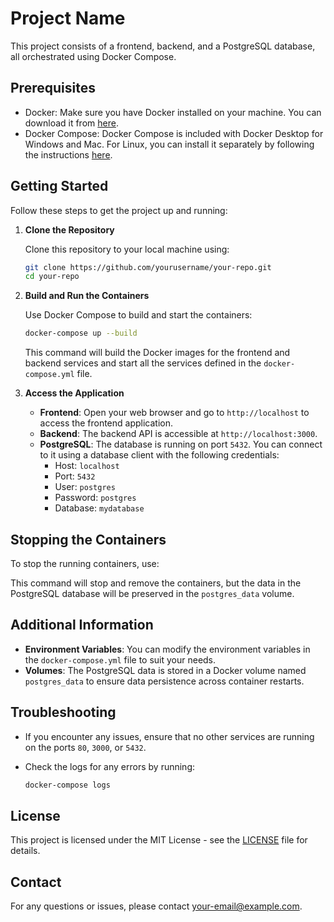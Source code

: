# Project Name

This project consists of a frontend, backend, and a PostgreSQL database, all orchestrated using Docker Compose.

## Prerequisites

- Docker: Make sure you have Docker installed on your machine. You can download it from [here](https://www.docker.com/products/docker-desktop).
- Docker Compose: Docker Compose is included with Docker Desktop for Windows and Mac. For Linux, you can install it separately by following the instructions [here](https://docs.docker.com/compose/install/).

## Getting Started

Follow these steps to get the project up and running:

1. **Clone the Repository**

   Clone this repository to your local machine using:

   ```bash
   git clone https://github.com/yourusername/your-repo.git
   cd your-repo
   ```

2. **Build and Run the Containers**

   Use Docker Compose to build and start the containers:

   ```bash
   docker-compose up --build
   ```

   This command will build the Docker images for the frontend and backend services and start all the services defined in the `docker-compose.yml` file.

3. **Access the Application**

   - **Frontend**: Open your web browser and go to `http://localhost` to access the frontend application.
   - **Backend**: The backend API is accessible at `http://localhost:3000`.
   - **PostgreSQL**: The database is running on port `5432`. You can connect to it using a database client with the following credentials:
     - Host: `localhost`
     - Port: `5432`
     - User: `postgres`
     - Password: `postgres`
     - Database: `mydatabase`

## Stopping the Containers

To stop the running containers, use:

This command will stop and remove the containers, but the data in the PostgreSQL database will be preserved in the `postgres_data` volume.

## Additional Information

- **Environment Variables**: You can modify the environment variables in the `docker-compose.yml` file to suit your needs.
- **Volumes**: The PostgreSQL data is stored in a Docker volume named `postgres_data` to ensure data persistence across container restarts.

## Troubleshooting

- If you encounter any issues, ensure that no other services are running on the ports `80`, `3000`, or `5432`.
- Check the logs for any errors by running:

  ```bash
  docker-compose logs
  ```

## License

This project is licensed under the MIT License - see the [LICENSE](LICENSE) file for details.

## Contact

For any questions or issues, please contact [your-email@example.com](mailto:your-email@example.com).
